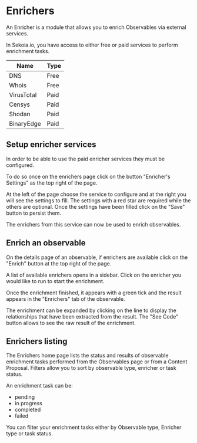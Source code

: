 # Enrichers

An Enricher is a module that allows you to enrich Observables via external services.

In Sekoia.io, you have access to either free or paid services to perform enrichment tasks.

| Name | Type |
| --- | --- |
| DNS | Free |
| Whois | Free |
| VirusTotal | Paid |
| Censys | Paid |
| Shodan | Paid |
| BinaryEdge | Paid |

## Setup enricher services

In order to be able to use the paid enricher services they must be configured.

To do so once on the enrichers page click on the button "Enricher's Settings" as the top right of the page.

At the left of the page choose the service to configure and at the right you will see the settings to fill. 
The settings with a red star are required while the others are optional. 
Once the settings have been filled click on the "Save" button to persist them.

The enrichers from this service can now be used to enrich observables.


## Enrich an observable

On the details page of an observable, if enrichers are available click on the "Enrich" button at the top right of the page.

A list of available enrichers opens in a sidebar. Click on the enricher you would like to run to start the enrichment. 

Once the enrichment finished, it appears with a green tick and the result appears in the "Enrichers" tab of the observable. 

The enrichment can be expanded by clicking on the line to display the relationships that have been extracted from the result. 
The "See Code" button allows to see the raw result of the enrichment.


## Enrichers listing

The Enrichers home page lists the status and results of observable enrichment tasks performed from the Observables page or from a Content Proposal. Filters allow you to sort by observable type, enricher or task status.

An enrichment task can be:

- pending
- in progress
- completed
- failed

You can filter your enrichment tasks either by Observable type, Enricher type or task status.
